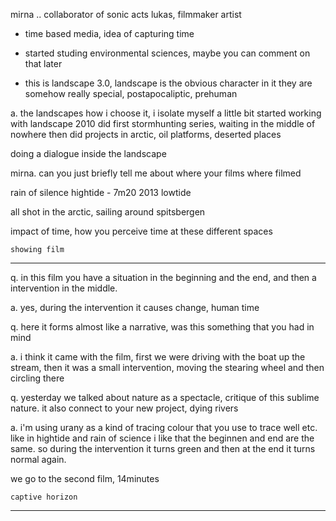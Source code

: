 
mirna .. collaborator of sonic acts
lukas, filmmaker artist

- time based media, idea of capturing time

- started studing environmental sciences, maybe you can comment on that
  later

- this is landscape 3.0, landscape is the obvious character in it
they are somehow really special, postapocaliptic, prehuman

a. the landscapes how i choose it, i isolate myself a little bit
started working with landscape 2010
did first stormhunting series, waiting in the middle of nowhere
then did projects in arctic, oil platforms, deserted places

doing a dialogue inside the landscape

mirna. can you just briefly tell me about where your films where filmed

rain of silence
hightide - 7m20 2013
lowtide

all shot in the arctic, sailing around spitsbergen

impact of time, how you perceive time at these different spaces

`showing film`

---

q. in this film you have a situation in the beginning and the end, and then
a intervention in the middle.

a. yes, during the intervention it causes change, human time

q. here it forms almost like a narrative, was this something that you
had in mind

a. i think it came with the film, first we were driving with the boat up
the stream, then it was a small intervention, moving the stearing wheel
and then circling there

q. yesterday we talked about nature as a spectacle, critique of this
sublime nature. it also connect to your new project, dying rivers

a. i'm using urany as a kind of tracing colour that you use to trace
well etc.
like in hightide and rain of science i like that the beginnen and end
are the same. so during the intervention it turns green and then at the
end it turns normal again.

we go to the second film, 14minutes

`captive horizon`

---

























